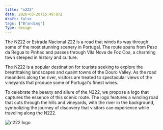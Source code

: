 ```yaml
---
title: "n222"
date: 2020-03-20T15:48:07Z
draft: false
tags: ["Branding"]
Type: design
---
```


The N222 or Estrada Nacional 222 is a road that winds its way through some of the most stunning scenery in Portugal. The route spans from Peso da Regua to Pinhao and passes through Vila Nova de Foz Coa, a charming town steeped in history and culture.

The N222 is a popular destination for tourists seeking to explore the breathtaking landscapes and quaint towns of the Douro Valley. As the road meanders along the river, visitors are treated to spectacular views of the vineyards that produce some of Portugal's finest wines.

To celebrate the beauty and allure of the N222, we propose a logo that captures the essence of this scenic route. The logo features a winding road that cuts through the hills and vineyards, with the river in the background, symbolizing the journey of discovery that visitors can experience while traveling along the N222.

![n222 logo](/projects/n222/n222.webp)


